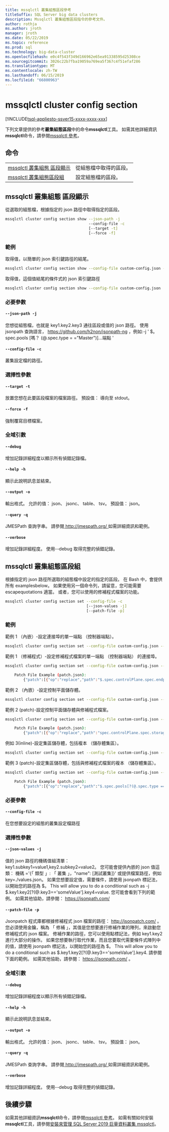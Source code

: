 ```yaml
---
title: mssqlctl 叢集組態區段參考
titleSuffix: SQL Server big data clusters
description: Mssqlctl 叢集組態區段指令的參考文件。
author: rothja
ms.author: jroth
manager: jroth
ms.date: 05/22/2019
ms.topic: reference
ms.prod: sql
ms.technology: big-data-cluster
ms.openlocfilehash: e0c4f543f349d166962e65ea91338595d25308ce
ms.sourcegitcommit: 3026c22b7fba19059a769ea5f367c4f51efaf286
ms.translationtype: MT
ms.contentlocale: zh-TW
ms.lasthandoff: 06/15/2019
ms.locfileid: "66800963"
---
```

# <a name="mssqlctl-cluster-config-section"></a>mssqlctl cluster config section

[!INCLUDE[tsql-appliesto-ssver15-xxxx-xxxx-xxx](../includes/tsql-appliesto-ssver15-xxxx-xxxx-xxx.md)]

下列文章提供的參考**叢集組態區段**中的命令**mssqlctl**工具。 如需其他詳細資訊**mssqlctl**命令，請參閱[mssqlctl 參考](reference-mssqlctl.md)。

## <a name="commands"></a>命令
|     |     |
| --- | --- |
[mssqlctl 叢集組態 區段顯示](#mssqlctl-cluster-config-section-show) | 從組態檔中取得的區段。
[mssqlctl 叢集組態區段組](#mssqlctl-cluster-config-section-set) | 設定組態檔的區段。
## <a name="mssqlctl-cluster-config-section-show"></a>mssqlctl 叢集組態 區段顯示
從選取的組態檔，根據指定的 json 路徑中取得指定的區段。
```bash
mssqlctl cluster config section show --json-path -j 
                                     --config-file -c  
                                     [--target -t]  
                                     [--force -f]
```
### <a name="examples"></a>範例
取得值，以簡單的 json 索引鍵路徑的結尾。
```bash
mssqlctl cluster config section show --config-file custom-config.json --json-path 'metadata.name' --target section.json
```
取得值，這個值結尾的條件式的 json 索引鍵路徑
```bash
mssqlctl cluster config section show --config-file custom-config.json  --json-path '$.spec.pools[?(@.spec.type=="Storage")].spec' --target section.json
```
### <a name="required-parameters"></a>必要參數
#### `--json-path -j`
您想從組態檔，也就是 key1.key2.key3 通往區段或值的 json 路徑。 使用 jsonpath 查詢語言， https://github.com/h2non/jsonpath-ng ，例如:-j ' $。 spec.pools [嗎？ (@.spec.type = ="Master")]...端點 '
#### `--config-file -c`
叢集設定檔的路徑。
### <a name="optional-parameters"></a>選擇性參數
#### `--target -t`
放置您想在此要區段檔案的檔案路徑。 預設值： 導向至 stdout。
#### `--force -f`
強制覆寫目標檔案。
### <a name="global-arguments"></a>全域引數
#### `--debug`
增加記錄詳細程度以顯示所有偵錯記錄檔。
#### `--help -h`
顯示此說明訊息並結束。
#### `--output -o`
輸出格式。  允許的值： json、 jsonc、 table、 tsv。  預設值： json。
#### `--query -q`
JMESPath 查詢字串。 請參閱[ http://jmespath.org/ ](http://jmespath.org/])如需詳細資訊和範例。
#### `--verbose`
增加記錄詳細程度。 使用--debug 取得完整的偵錯記錄。
## <a name="mssqlctl-cluster-config-section-set"></a>mssqlctl 叢集組態區段組
根據指定的 json 路徑所選取的組態檔中設定的指定的區段。  在 Bash 中，會提供所有 examplesbelow。  如果使用另一個命令列，請留意，您可能需要 escapequotations 適當。  或者，您可以使用的修補程式檔案的功能。
```bash
mssqlctl cluster config section set --config-file -c 
                                    [--json-values -j]  
                                    [--patch-file -p]
```
### <a name="examples"></a>範例
範例 1 （內嵌）-設定連接埠的單一端點 （控制器端點）。
```bash
mssqlctl cluster config section set --config-file custom-config.json --json-values '$.spec.controlPlane.spec.endpoints[?(@.name=="Controller")].port=30080'
```
範例 1 （修補程式）-設定修補程式檔案的單一端點 （控制器端點） 的連接埠。
```bash
mssqlctl cluster config section set --config-file custom-config.json --patch ./patch.json

    Patch File Example (patch.json): 
        {"patch":[{"op":"replace","path":"$.spec.controlPlane.spec.endpoints[?(@.name=='Controller')].port","value":30080}]}
```
範例 2 （內嵌）-設定控制平面儲存體。
```bash
mssqlctl cluster config section set --config-file custom-config.json --json-values 'spec.controlPlane.spec.storage=spec.controlPlane.spec.storage={"accessMode":"ReadWriteOnce","className":"managed-premium","size":"10Gi"}'
```
範例 2 (patch)-設定控制平面儲存體與修補程式檔案。
```bash
mssqlctl cluster config section set --config-file custom-config.json --patch ./patch.json

    Patch File Example (patch.json): 
        {"patch":[{"op":"replace","path":"spec.controlPlane.spec.storage","value":{"accessMode":"ReadWriteMany","className":"managed-premium","size":"10Gi"}}]}
```
例如 3(inline)-設定集區儲存體，包括複本 （儲存體集區）。
```bash
mssqlctl cluster config section set --config-file custom-config.json --json-values '$.spec.pools[?(@.spec.type == "Storage")].spec={"replicas": 2,"storage": {"className": "managed-premium","size": "10Gi","accessMode": "ReadWriteOnce"},"type": "Storage"}'
```
範例 3 (patch)-設定集區儲存體，包括與修補程式檔案的複本 （儲存體集區）。
```bash
mssqlctl cluster config section set --config-file custom-config.json --patch ./patch.json

    Patch File Example (patch.json): 
        {"patch":[{"op":"replace","path":"$.spec.pools[?(@.spec.type == 'Storage')].spec","value":{"replicas": 2,"storage": {"className": "managed-premium","size": "10Gi","accessMode": "ReadWriteOnce"},"type": "Storage"}}]}
```
### <a name="required-parameters"></a>必要參數
#### `--config-file -c`
在您想要設定的組態的叢集設定檔路徑
### <a name="optional-parameters"></a>選擇性參數
#### `--json-values -j`
值的 json 路徑的機碼值組清單： key1.subkey1=value1,key2.subkey2=value2。 您可能會提供內嵌的 json 值這類： 機碼 ='{「 類型 」: 「 叢集 」，"name": [測試叢集]}' 或提供檔案路徑，例如 key=./values.json。 如果您想要設定值，需要條件，請使用 jsonpath 標記法，以開始您的路徑為 $。 This will allow you to do a conditional such as -j $.key1.key2[?(@.key3=='someValue'].key4=value. 您可能會看到下列的範例。 如需其他協助，請參閱： https://jsonpath.com/
#### `--patch-file -p`
Jsonpatch 程式庫都根據修補程式 json 檔案的路徑： http://jsonpatch.com/ 。 您必須使用金鑰，稱為 「 修補 」，其值是您想要進行修補作業的陣列，來啟動您修補程式的 json 檔案。 修補作業的路徑，您可以使用點標記法，例如 key1.key2 進行大部分的操作。 如果您想要執行取代作業，而且您要取代需要條件式陣列中的值，請使用 jsonpath 標記法，以開始您的路徑為 $。 This will allow you to do a conditional such as $.key1.key2[?(@.key3=='someValue'].key4. 請參閱下面的範例。 如需其他協助，請參閱： https://jsonpath.com/ 。
### <a name="global-arguments"></a>全域引數
#### `--debug`
增加記錄詳細程度以顯示所有偵錯記錄檔。
#### `--help -h`
顯示此說明訊息並結束。
#### `--output -o`
輸出格式。  允許的值： json、 jsonc、 table、 tsv。  預設值： json。
#### `--query -q`
JMESPath 查詢字串。 請參閱[ http://jmespath.org/ ](http://jmespath.org/])如需詳細資訊和範例。
#### `--verbose`
增加記錄詳細程度。 使用--debug 取得完整的偵錯記錄。

## <a name="next-steps"></a>後續步驟

如需其他詳細資訊**mssqlctl**命令，請參閱[mssqlctl 參考](reference-mssqlctl.md)。 如需有關如何安裝**mssqlctl**工具，請參閱[安裝來管理 SQL Server 2019 巨量資料叢集 mssqlctl](deploy-install-mssqlctl.md)。